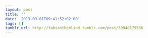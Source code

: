 ```yaml
---
layout: post
title: ''
date: '2013-09-01T09:41:52+02:00'
tags: []
tumblr_url: http://fabiantheblind.tumblr.com/post/59948175536
---
```


